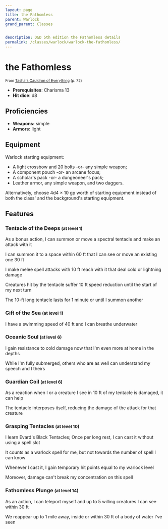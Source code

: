 ```yaml
---
layout: page
title: the Fathomless
parent: Warlock
grand_parent: Classes


description: D&D 5th edition the Fathomless details
permalink: /classes/warlock/warlock-the-fathomless/
---
```


# the Fathomless

<small>From <a target="_blank" href="https://dnd.wizards.com/products/tabletop-games/rpg-products/tashas-cauldron-everything">Tasha's Cauldron of Everything</a> (p. 72)</small>

- **Prerequisites**: Charisma 13
- **Hit dice**: d8

## Proficiencies

- **Weapons:** simple
- **Armors:** light

## Equipment


Warlock starting equipment:

- A light crossbow and 20 bolts -or- any simple weapon;
- A component pouch -or- an arcane focus;
- A scholar's pack -or- a dungeoneer's pack;
- Leather armor, any simple weapon, and two daggers.

Alternatively, choose 4d4 × 10 gp worth of starting equipment instead of both the class' and the background's starting equipment.


## Features

### Tentacle of the Deeps <small>(at level 1)</small>


As a bonus action, I can summon or move a spectral tentacle and make an attack with it

I can summon it to a space within 60 ft that I can see or move an existing one 30 ft

I make melee spell attacks with 10 ft reach with it that deal cold or lightning damage

Creatures hit by the tentacle suffer 10 ft speed reduction until the start of my next turn

The 10-ft long tentacle lasts for 1 minute or until I summon another



### Gift of the Sea <small>(at level 1)</small>


I have a swimming speed of 40 ft and I can breathe underwater



### Oceanic Soul <small>(at level 6)</small>


I gain resistance to cold damage now that I'm even more at home in the depths

While I'm fully submerged, others who are as well can understand my speech and I theirs



### Guardian Coil <small>(at level 6)</small>


As a reaction when I or a creature I see in 10 ft of my tentacle is damaged, it can help

The tentacle interposes itself, reducing the damage of the attack for that creature



### Grasping Tentacles <small>(at level 10)</small>


I learn Evard's Black Tentacles; Once per long rest, I can cast it without using a spell slot

It counts as a warlock spell for me, but not towards the number of spell I can know

Whenever I cast it, I gain temporary hit points equal to my warlock level

Moreover, damage can't break my concentration on this spell



### Fathomless Plunge <small>(at level 14)</small>


As an action, I can teleport myself and up to 5 willing creatures I can see within 30 ft

We reappear up to 1 mile away, inside or within 30 ft of a body of water I've seen


